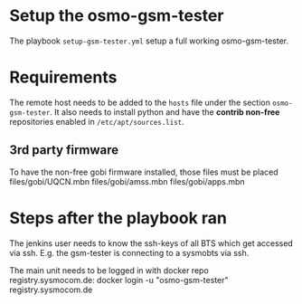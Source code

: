 # Setup the osmo-gsm-tester

The playbook `setup-gsm-tester.yml` setup a full working osmo-gsm-tester.

# Requirements

The remote host needs to be added to the `hosts` file under the section `osmo-gsm-tester`.
It also needs to install python and have the **contrib non-free** repositories enabled in `/etc/apt/sources.list`.

## 3rd party firmware

To have the non-free gobi firmware installed, those files must be placed
files/gobi/UQCN.mbn
files/gobi/amss.mbn
files/gobi/apps.mbn


# Steps after the playbook ran

The jenkins user needs to know the ssh-keys of all BTS which get accessed via ssh.
	E.g. the gsm-tester is connecting to a sysmobts via ssh.

The main unit needs to be logged in with docker repo registry.sysmocom.de:
	docker login -u "osmo-gsm-tester" registry.sysmocom.de
